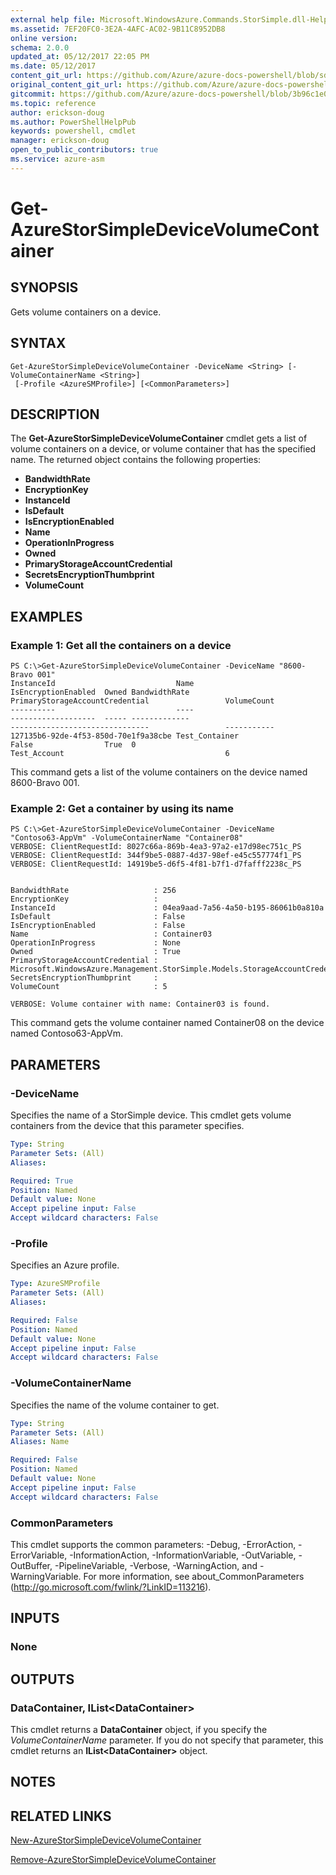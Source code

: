 ```yaml
---
external help file: Microsoft.WindowsAzure.Commands.StorSimple.dll-Help.xml
ms.assetid: 7EF20FC0-3E2A-4AFC-AC02-9B11C8952DB8
online version:
schema: 2.0.0
updated_at: 05/12/2017 22:05 PM
ms.date: 05/12/2017
content_git_url: https://github.com/Azure/azure-docs-powershell/blob/sdw-version-test/azureps-cmdlets-docs/ServiceManagement/Azure/v4.0.0/Get-AzureStorSimpleDeviceVolumeContainer.md
original_content_git_url: https://github.com/Azure/azure-docs-powershell/blob/sdw-version-test/azureps-cmdlets-docs/ServiceManagement/Azure/v4.0.0/Get-AzureStorSimpleDeviceVolumeContainer.md
gitcommit: https://github.com/Azure/azure-docs-powershell/blob/3b96c1e0b28fc56dfbf6de55728d5478e0d02def
ms.topic: reference
author: erickson-doug
ms.author: PowerShellHelpPub
keywords: powershell, cmdlet
manager: erickson-doug
open_to_public_contributors: true
ms.service: azure-asm
---
```


# Get-AzureStorSimpleDeviceVolumeContainer

## SYNOPSIS
Gets volume containers on a device.

## SYNTAX

```
Get-AzureStorSimpleDeviceVolumeContainer -DeviceName <String> [-VolumeContainerName <String>]
 [-Profile <AzureSMProfile>] [<CommonParameters>]
```

## DESCRIPTION
The **Get-AzureStorSimpleDeviceVolumeContainer** cmdlet gets a list of volume containers on a device, or volume container that has the specified name.
The returned object contains the following properties: 

- **BandwidthRate**
- **EncryptionKey**
- **InstanceId**
- **IsDefault**
- **IsEncryptionEnabled**
- **Name**
- **OperationInProgress**
- **Owned**
- **PrimaryStorageAccountCredential**
- **SecretsEncryptionThumbprint**
- **VolumeCount**

## EXAMPLES

### Example 1: Get all the containers on a device
```
PS C:\>Get-AzureStorSimpleDeviceVolumeContainer -DeviceName "8600-Bravo 001"
InstanceId                           Name                                             IsEncryptionEnabled  Owned BandwidthRate                                    PrimaryStorageAccountCredential                 VolumeCount                                    
----------                           ----                                             -------------------  ----- -------------                                    -------------------------------                 -----------                                    
127135b6-92de-4f53-850d-70e1f9a38cbe Test_Container                                   False                True  0                                                Test_Account                                    6
```

This command gets a list of the volume containers on the device named 8600-Bravo 001.

### Example 2: Get a container by using its name
```
PS C:\>Get-AzureStorSimpleDeviceVolumeContainer -DeviceName "Contoso63-AppVm" -VolumeContainerName "Container08"
VERBOSE: ClientRequestId: 8027c66a-869b-4ea3-97a2-e17d98ec751c_PS
VERBOSE: ClientRequestId: 344f9be5-0887-4d37-98ef-e45c557774f1_PS
VERBOSE: ClientRequestId: 14919be5-d6f5-4f81-b7f1-d7fafff2238c_PS


BandwidthRate                   : 256
EncryptionKey                   : 
InstanceId                      : 04ea9aad-7a56-4a50-b195-86061b0a810a
IsDefault                       : False
IsEncryptionEnabled             : False
Name                            : Container03
OperationInProgress             : None
Owned                           : True
PrimaryStorageAccountCredential : Microsoft.WindowsAzure.Management.StorSimple.Models.StorageAccountCredentialResponse
SecretsEncryptionThumbprint     : 
VolumeCount                     : 5

VERBOSE: Volume container with name: Container03 is found.
```

This command gets the volume container named Container08 on the device named Contoso63-AppVm.

## PARAMETERS

### -DeviceName
Specifies the name of a StorSimple device.
This cmdlet gets volume containers from the device that this parameter specifies.

```yaml
Type: String
Parameter Sets: (All)
Aliases: 

Required: True
Position: Named
Default value: None
Accept pipeline input: False
Accept wildcard characters: False
```

### -Profile
Specifies an Azure profile.

```yaml
Type: AzureSMProfile
Parameter Sets: (All)
Aliases: 

Required: False
Position: Named
Default value: None
Accept pipeline input: False
Accept wildcard characters: False
```

### -VolumeContainerName
Specifies the name of the volume container to get.

```yaml
Type: String
Parameter Sets: (All)
Aliases: Name

Required: False
Position: Named
Default value: None
Accept pipeline input: False
Accept wildcard characters: False
```

### CommonParameters
This cmdlet supports the common parameters: -Debug, -ErrorAction, -ErrorVariable, -InformationAction, -InformationVariable, -OutVariable, -OutBuffer, -PipelineVariable, -Verbose, -WarningAction, and -WarningVariable. For more information, see about_CommonParameters (http://go.microsoft.com/fwlink/?LinkID=113216).

## INPUTS

### None

## OUTPUTS

### DataContainer, IList\<DataContainer\>
This cmdlet returns a **DataContainer** object, if you specify the *VolumeContainerName* parameter.
If you do not specify that parameter, this cmdlet returns an **IList\<DataContainer\>** object.

## NOTES

## RELATED LINKS

[New-AzureStorSimpleDeviceVolumeContainer](./New-AzureStorSimpleDeviceVolumeContainer.md)

[Remove-AzureStorSimpleDeviceVolumeContainer](./Remove-AzureStorSimpleDeviceVolumeContainer.md)



